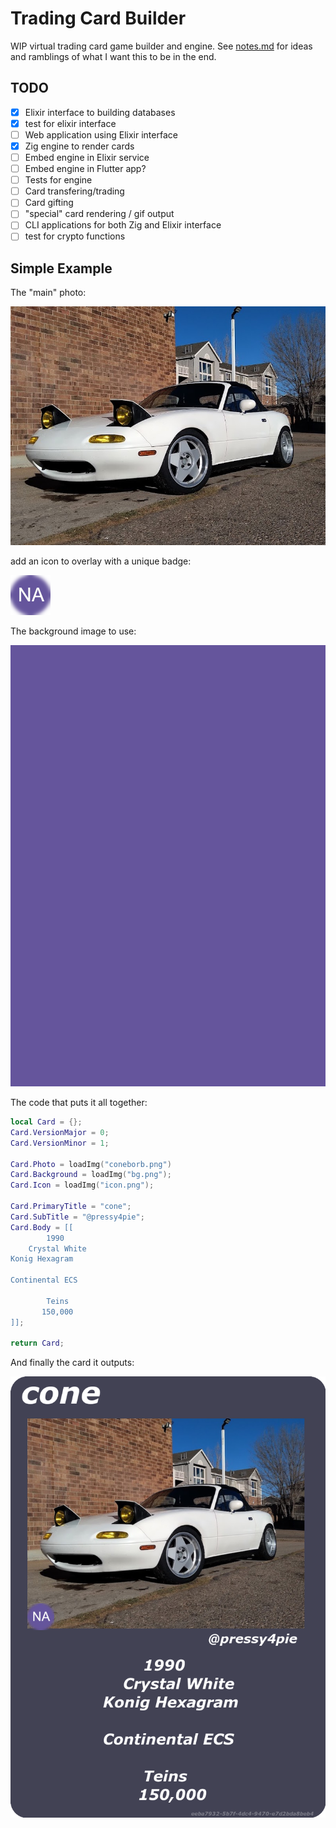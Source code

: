 # Trading Card Builder

WIP virtual trading card game builder and engine.
See [notes.md](notes.md) for ideas and ramblings
of what I want this to be in the end.

## TODO

- [x] Elixir interface to building databases
- [x] test for elixir interface
- [ ] Web application using Elixir interface
- [x] Zig engine to render cards
- [ ] Embed engine in Elixir service
- [ ] Embed engine in Flutter app?
- [ ] Tests for engine
- [ ] Card transfering/trading
- [ ] Card gifting
- [ ] "special" card rendering / gif output
- [ ] CLI applications for both Zig and Elixir interface
- [ ] test for crypto functions

## Simple Example

The "main" photo:

![input photo](builder/test/fixtures/card/coneborb.png)

add an icon to overlay with a unique badge:

![input photo](builder/test/fixtures/card/icon.png)

The background image to use:

![input photo](builder/test/fixtures/card/bg.png)

The code that puts it all together:

```lua
local Card = {};
Card.VersionMajor = 0;
Card.VersionMinor = 1;

Card.Photo = loadImg("coneborb.png")
Card.Background = loadImg("bg.png");
Card.Icon = loadImg("icon.png");

Card.PrimaryTitle = "cone";
Card.SubTitle = "@pressy4pie";
Card.Body = [[
        1990
    Crystal White
Konig Hexagram

Continental ECS

        Teins
       150,000
]];

return Card;
```

And finally the card it outputs:

![output.png](builder/test/fixtures/card/output.png)
